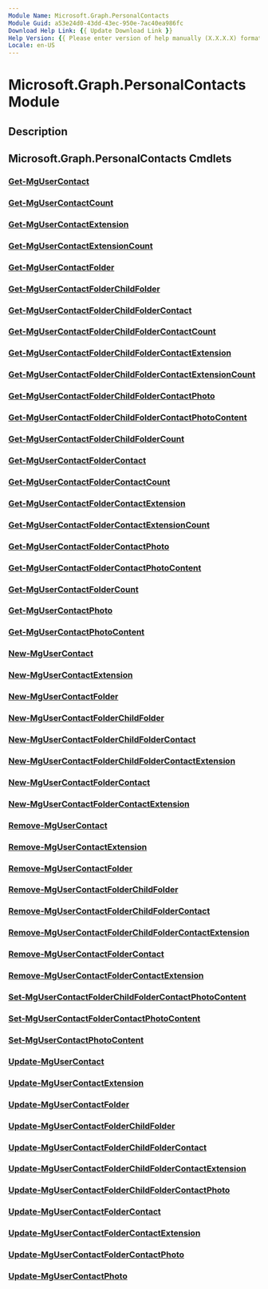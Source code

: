 ```yaml
---
Module Name: Microsoft.Graph.PersonalContacts
Module Guid: a53e24d0-43dd-43ec-950e-7ac40ea986fc
Download Help Link: {{ Update Download Link }}
Help Version: {{ Please enter version of help manually (X.X.X.X) format }}
Locale: en-US
---
```


# Microsoft.Graph.PersonalContacts Module
## Description


## Microsoft.Graph.PersonalContacts Cmdlets
### [Get-MgUserContact](Get-MgUserContact.md)


### [Get-MgUserContactCount](Get-MgUserContactCount.md)


### [Get-MgUserContactExtension](Get-MgUserContactExtension.md)


### [Get-MgUserContactExtensionCount](Get-MgUserContactExtensionCount.md)


### [Get-MgUserContactFolder](Get-MgUserContactFolder.md)


### [Get-MgUserContactFolderChildFolder](Get-MgUserContactFolderChildFolder.md)


### [Get-MgUserContactFolderChildFolderContact](Get-MgUserContactFolderChildFolderContact.md)


### [Get-MgUserContactFolderChildFolderContactCount](Get-MgUserContactFolderChildFolderContactCount.md)


### [Get-MgUserContactFolderChildFolderContactExtension](Get-MgUserContactFolderChildFolderContactExtension.md)


### [Get-MgUserContactFolderChildFolderContactExtensionCount](Get-MgUserContactFolderChildFolderContactExtensionCount.md)


### [Get-MgUserContactFolderChildFolderContactPhoto](Get-MgUserContactFolderChildFolderContactPhoto.md)


### [Get-MgUserContactFolderChildFolderContactPhotoContent](Get-MgUserContactFolderChildFolderContactPhotoContent.md)


### [Get-MgUserContactFolderChildFolderCount](Get-MgUserContactFolderChildFolderCount.md)


### [Get-MgUserContactFolderContact](Get-MgUserContactFolderContact.md)


### [Get-MgUserContactFolderContactCount](Get-MgUserContactFolderContactCount.md)


### [Get-MgUserContactFolderContactExtension](Get-MgUserContactFolderContactExtension.md)


### [Get-MgUserContactFolderContactExtensionCount](Get-MgUserContactFolderContactExtensionCount.md)


### [Get-MgUserContactFolderContactPhoto](Get-MgUserContactFolderContactPhoto.md)


### [Get-MgUserContactFolderContactPhotoContent](Get-MgUserContactFolderContactPhotoContent.md)


### [Get-MgUserContactFolderCount](Get-MgUserContactFolderCount.md)


### [Get-MgUserContactPhoto](Get-MgUserContactPhoto.md)


### [Get-MgUserContactPhotoContent](Get-MgUserContactPhotoContent.md)


### [New-MgUserContact](New-MgUserContact.md)


### [New-MgUserContactExtension](New-MgUserContactExtension.md)


### [New-MgUserContactFolder](New-MgUserContactFolder.md)


### [New-MgUserContactFolderChildFolder](New-MgUserContactFolderChildFolder.md)


### [New-MgUserContactFolderChildFolderContact](New-MgUserContactFolderChildFolderContact.md)


### [New-MgUserContactFolderChildFolderContactExtension](New-MgUserContactFolderChildFolderContactExtension.md)


### [New-MgUserContactFolderContact](New-MgUserContactFolderContact.md)


### [New-MgUserContactFolderContactExtension](New-MgUserContactFolderContactExtension.md)


### [Remove-MgUserContact](Remove-MgUserContact.md)


### [Remove-MgUserContactExtension](Remove-MgUserContactExtension.md)


### [Remove-MgUserContactFolder](Remove-MgUserContactFolder.md)


### [Remove-MgUserContactFolderChildFolder](Remove-MgUserContactFolderChildFolder.md)


### [Remove-MgUserContactFolderChildFolderContact](Remove-MgUserContactFolderChildFolderContact.md)


### [Remove-MgUserContactFolderChildFolderContactExtension](Remove-MgUserContactFolderChildFolderContactExtension.md)


### [Remove-MgUserContactFolderContact](Remove-MgUserContactFolderContact.md)


### [Remove-MgUserContactFolderContactExtension](Remove-MgUserContactFolderContactExtension.md)


### [Set-MgUserContactFolderChildFolderContactPhotoContent](Set-MgUserContactFolderChildFolderContactPhotoContent.md)


### [Set-MgUserContactFolderContactPhotoContent](Set-MgUserContactFolderContactPhotoContent.md)


### [Set-MgUserContactPhotoContent](Set-MgUserContactPhotoContent.md)


### [Update-MgUserContact](Update-MgUserContact.md)


### [Update-MgUserContactExtension](Update-MgUserContactExtension.md)


### [Update-MgUserContactFolder](Update-MgUserContactFolder.md)


### [Update-MgUserContactFolderChildFolder](Update-MgUserContactFolderChildFolder.md)


### [Update-MgUserContactFolderChildFolderContact](Update-MgUserContactFolderChildFolderContact.md)


### [Update-MgUserContactFolderChildFolderContactExtension](Update-MgUserContactFolderChildFolderContactExtension.md)


### [Update-MgUserContactFolderChildFolderContactPhoto](Update-MgUserContactFolderChildFolderContactPhoto.md)


### [Update-MgUserContactFolderContact](Update-MgUserContactFolderContact.md)


### [Update-MgUserContactFolderContactExtension](Update-MgUserContactFolderContactExtension.md)


### [Update-MgUserContactFolderContactPhoto](Update-MgUserContactFolderContactPhoto.md)


### [Update-MgUserContactPhoto](Update-MgUserContactPhoto.md)



